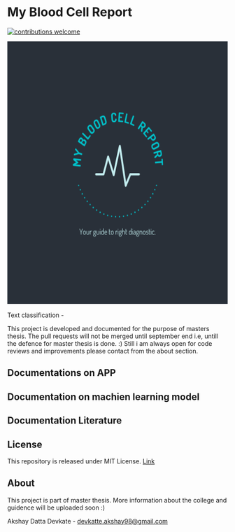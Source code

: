 # My Blood Cell Report 
[![contributions welcome](https://img.shields.io/badge/contributions-welcome-brightgreen.svg?style=flat)](https://github.com/dwyl/esta/issues)




<p align="center">
  <img width="600" height="600" src="https://github.com/AkshayDevkate/CoreML/blob/main/Final/Final/Assets.xcassets/App%20icon.imageset/applogo.png">
</p>



Text classification - 

This project is developed and documented for the purpose of masters thesis. The pull requests will not be merged until september end i.e, untill the defence for master thesis is done. :) Still i am always open for code reviews and improvements please contact from the about section. 

## Documentations on APP


## Documentation on machien learning model


## Documentation Literature 


## License 
This repository is released under MIT License. [Link](https://github.com/AkshayDevkate/CoreML/blob/main/LICENSE)

## About
This project is part of master thesis. More information about the college and guidence will be uploaded soon :)

Akshay Datta Devkate - devkatte.akshay98@gmail.com








